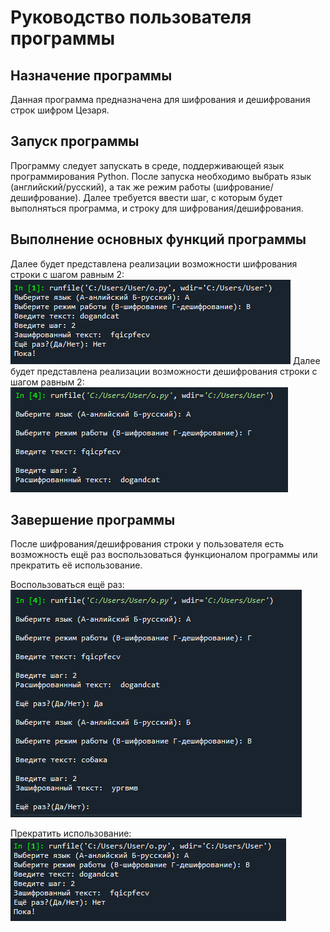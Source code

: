# Руководство пользователя программы

Назначение программы
 -----
Данная программа предназначена для шифрования и дешифрования строк шифром Цезаря.

Запуск программы
 -----
Программу следует запускать в среде, поддерживающей язык программирования Python. После запуска необходимо выбрать язык (английский/русский), а так же режим работы (шифрование/дешифрование). Далее требуется ввести шаг, с которым будет выполняться программа, и строку для шифрования/дешифрования.

Выполнение основных функций программы
-----
Далее будет представлена реализации возможности шифрования строки с шагом равным 2:
![screenshot](screenshot1.PNG)
Далее будет представлена реализации возможности дешифрования строки с шагом равным 2:
![screenshot](screenshot2.PNG)

Завершение программы
-----
После шифрования/дешифрования строки у пользователя есть возможность ещё раз воспользоваться функционалом программы или прекратить её использование.

Воспользоваться ещё раз:
![screenshot](screenshot3.PNG)

Прекратить использование:
![screenshot](screenshot4.PNG)
